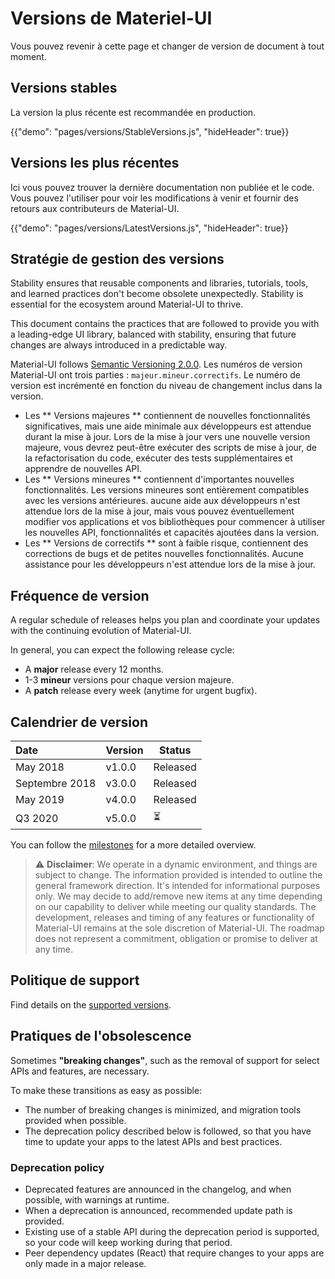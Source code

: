 # Versions de Materiel-UI

<p class="description">Vous pouvez revenir à cette page et changer de version de document à tout moment.</p>

## Versions stables

La version la plus récente est recommandée en production.

{{"demo": "pages/versions/StableVersions.js", "hideHeader": true}}

## Versions les plus récentes

Ici vous pouvez trouver la dernière documentation non publiée et le code. Vous pouvez l'utiliser pour voir les modifications à venir et fournir des retours aux contributeurs de Material-UI.

{{"demo": "pages/versions/LatestVersions.js", "hideHeader": true}}

## Stratégie de gestion des versions

Stability ensures that reusable components and libraries, tutorials, tools, and learned practices don't become obsolete unexpectedly. Stability is essential for the ecosystem around Material-UI to thrive.

This document contains the practices that are followed to provide you with a leading-edge UI library, balanced with stability, ensuring that future changes are always introduced in a predictable way.

Material-UI follows [Semantic Versioning 2.0.0](https://semver.org/). Les numéros de version Material-UI ont trois parties : `majeur.mineur.correctifs`. Le numéro de version est incrémenté en fonction du niveau de changement inclus dans la version.

- Les ** Versions majeures ** contiennent de nouvelles fonctionnalités significatives, mais une aide minimale aux développeurs est attendue durant la mise à jour. Lors de la mise à jour vers une nouvelle version majeure, vous devrez peut-être exécuter des scripts de mise à jour, de la refactorisation du code, exécuter des tests supplémentaires et apprendre de nouvelles API.
- Les ** Versions mineures ** contiennent d'importantes nouvelles fonctionnalités. Les versions mineures sont entièrement compatibles avec les versions antérieures. aucune aide aux développeurs n'est attendue lors de la mise à jour, mais vous pouvez éventuellement modifier vos applications et vos bibliothèques pour commencer à utiliser les nouvelles API, fonctionnalités et capacités ajoutées dans la version.
- Les ** Versions de correctifs ** sont à faible risque, contiennent des corrections de bugs et de petites nouvelles fonctionnalités. Aucune assistance pour les développeurs n'est attendue lors de la mise à jour.

## Fréquence de version

A regular schedule of releases helps you plan and coordinate your updates with the continuing evolution of Material-UI.

In general, you can expect the following release cycle:

- A **major** release every 12 months.
- 1-3 **mineur** versions pour chaque version majeure.
- A **patch** release every week (anytime for urgent bugfix).

## Calendrier de version

| Date           | Version | Status   |
|:-------------- |:------- | -------- |
| May 2018       | v1.0.0  | Released |
| Septembre 2018 | v3.0.0  | Released |
| May 2019       | v4.0.0  | Released |
| Q3 2020        | v5.0.0  | ⏳        |


You can follow the [milestones](https://github.com/mui-org/material-ui/milestones) for a more detailed overview.

> ⚠️ **Disclaimer**: We operate in a dynamic environment, and things are subject to change. The information provided is intended to outline the general framework direction. It's intended for informational purposes only. We may decide to add/remove new items at any time depending on our capability to deliver while meeting our quality standards. The development, releases and timing of any features or functionality of Material-UI remains at the sole discretion of Material-UI. The roadmap does not represent a commitment, obligation or promise to deliver at any time.

## Politique de support

Find details on the [supported versions](/getting-started/support/#supported-versions).

## Pratiques de l'obsolescence

Sometimes **"breaking changes"**, such as the removal of support for select APIs and features, are necessary.

To make these transitions as easy as possible:

- The number of breaking changes is minimized, and migration tools provided when possible.
- The deprecation policy described below is followed, so that you have time to update your apps to the latest APIs and best practices.

### Deprecation policy

- Deprecated features are announced in the changelog, and when possible, with warnings at runtime.
- When a deprecation is announced, recommended update path is provided.
- Existing use of a stable API during the deprecation period is supported, so your code will keep working during that period.
- Peer dependency updates (React) that require changes to your apps are only made in a major release.